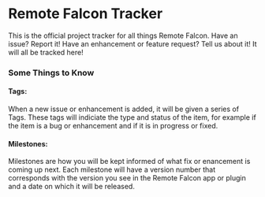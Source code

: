 # Remote Falcon Tracker

This is the official project tracker for all things Remote Falcon.
Have an issue? Report it!
Have an enhancement or feature request? Tell us about it!
It will all be tracked here!

### Some Things to Know
#### Tags:
When a new issue or enhancement is added, it will be given a series of Tags. These tags will indiciate the type and status of the item, for example if the item is a bug or enhancement and if it is in progress or fixed.
#### Milestones:
Milestones are how you will be kept informed of what fix or enancement is coming up next. Each milestone will have a version number that corresponds with the version you see in the Remote Falcon app or plugin and a date on which it will be released.
